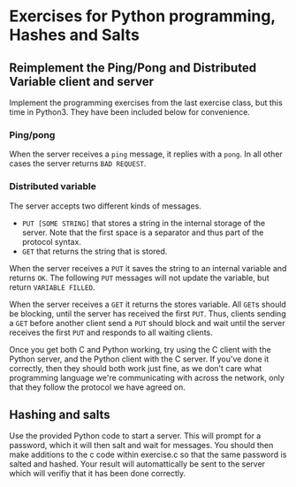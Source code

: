 # Exercises for Python programming, Hashes and Salts

## Reimplement the Ping/Pong and Distributed Variable client and server
Implement the programming exercises from the last exercise class, but this time in Python3. They have been included below for convenience.

### Ping/pong
When the server receives a `ping` message, it replies with a `pong`. In all other cases the server returns `BAD REQUEST`.

### Distributed variable
The server accepts two different kinds of messages.

* `PUT [SOME STRING]` that stores a string in the internal storage of the server. Note that the first space is a separator and thus part of the protocol syntax.
* `GET` that returns the string that is stored.

When the server receives a `PUT` it saves the string to an internal variable and returns `OK`. The following `PUT` messages will not update the variable, but return `VARIABLE FILLED`.

When the server receives a `GET` it returns the stores variable. All `GET`s should be blocking, until the server has received the first `PUT`. Thus, clients sending a `GET` before another client send a `PUT` should block and wait until the server receives the first `PUT` and responds to all waiting clients.

Once you get both C and Python working, try using the C client with the Python server, and the Python client with the C server. If you've done it correctly, then they should both work just fine, as we don't care what programming language we're communicating with across the network, only that they follow the protocol we have agreed on.

## Hashing and salts
Use the provided Python code to start a server. This will prompt for a password, which it will then salt and wait for messages. You should then make additions to the c code within exercise.c so that the same password is salted and hashed. Your result will automattically be sent to the server which will verifiy that it has been done correctly.
